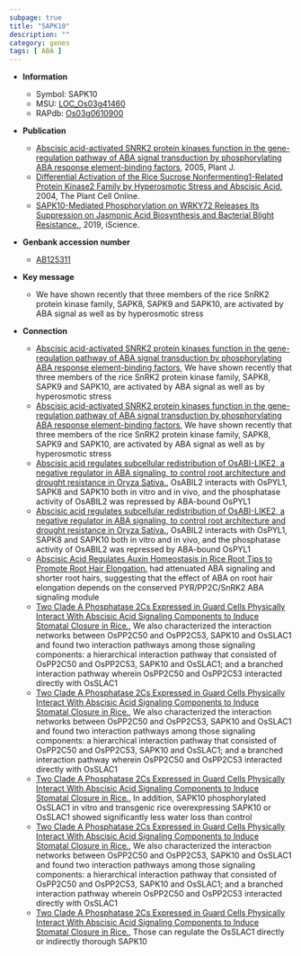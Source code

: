 ```yaml
---
subpage: true
title: "SAPK10"
description: ""
category: genes
tags: [ ABA ]
---
```


* **Information**  
    + Symbol: SAPK10  
    + MSU: [LOC_Os03g41460](http://rice.plantbiology.msu.edu/cgi-bin/ORF_infopage.cgi?orf=LOC_Os03g41460)  
    + RAPdb: [Os03g0610900](http://rapdb.dna.affrc.go.jp/viewer/gbrowse_details/irgsp1?name=Os03g0610900)  

* **Publication**  
    + [Abscisic acid-activated SNRK2 protein kinases function in the gene-regulation pathway of ABA signal transduction by phosphorylating ABA response element-binding factors](http://www.ncbi.nlm.nih.gov/pubmed?term=Abscisic+acid-activated+SNRK2+protein+kinases+function+in+the+gene-regulation+pathway+of+ABA+signal+transduction+by+phosphorylating+ABA+response+element-binding+factors%5BTitle%5D), 2005, Plant J.
    + [Differential Activation of the Rice Sucrose Nonfermenting1-Related Protein Kinase2 Family by Hyperosmotic Stress and Abscisic Acid](http://www.ncbi.nlm.nih.gov/pubmed?term=Differential+Activation+of+the+Rice+Sucrose+Nonfermenting1-Related+Protein+Kinase2+Family+by+Hyperosmotic+Stress+and+Abscisic+Acid%5BTitle%5D), 2004, The Plant Cell Online.
    + [SAPK10-Mediated Phosphorylation on WRKY72 Releases Its Suppression on Jasmonic Acid Biosynthesis and Bacterial Blight Resistance.](http://www.ncbi.nlm.nih.gov/pubmed?term=SAPK10-Mediated+Phosphorylation+on+WRKY72+Releases+Its+Suppression+on+Jasmonic+Acid+Biosynthesis+and+Bacterial+Blight+Resistance.%5BTitle%5D), 2019, iScience.

* **Genbank accession number**  
    + [AB125311](http://www.ncbi.nlm.nih.gov/nuccore/AB125311)

* **Key message**  
    + We have shown recently that three members of the rice SnRK2 protein kinase family, SAPK8, SAPK9 and SAPK10, are activated by ABA signal as well as by hyperosmotic stress

* **Connection**  
    + [Abscisic acid-activated SNRK2 protein kinases function in the gene-regulation pathway of ABA signal transduction by phosphorylating ABA response element-binding factors](http://www.ncbi.nlm.nih.gov/pubmed?term=Abscisic+acid-activated+SNRK2+protein+kinases+function+in+the+gene-regulation+pathway+of+ABA+signal+transduction+by+phosphorylating+ABA+response+element-binding+factors%5BTitle%5D), We have shown recently that three members of the rice SnRK2 protein kinase family, SAPK8, SAPK9 and SAPK10, are activated by ABA signal as well as by hyperosmotic stress
    + [Abscisic acid-activated SNRK2 protein kinases function in the gene-regulation pathway of ABA signal transduction by phosphorylating ABA response element-binding factors](http://www.ncbi.nlm.nih.gov/pubmed?term=Abscisic+acid-activated+SNRK2+protein+kinases+function+in+the+gene-regulation+pathway+of+ABA+signal+transduction+by+phosphorylating+ABA+response+element-binding+factors%5BTitle%5D), We have shown recently that three members of the rice SnRK2 protein kinase family, SAPK8, SAPK9 and SAPK10, are activated by ABA signal as well as by hyperosmotic stress
    + [Abscisic acid regulates subcellular redistribution of OsABI-LIKE2, a negative regulator in ABA signaling, to control root architecture and drought resistance in Oryza Sativa.](http://www.ncbi.nlm.nih.gov/pubmed?term=Abscisic+acid+regulates+subcellular+redistribution+of+OsABI-LIKE2,+a+negative+regulator+in+ABA+signaling,+to+control+root+architecture+and+drought+resistance+in+Oryza+Sativa.%5BTitle%5D), OsABIL2 interacts with OsPYL1, SAPK8 and SAPK10 both in vitro and in vivo, and the phosphatase activity of OsABIL2 was repressed by ABA-bound OsPYL1
    + [Abscisic acid regulates subcellular redistribution of OsABI-LIKE2, a negative regulator in ABA signaling, to control root architecture and drought resistance in Oryza Sativa.](http://www.ncbi.nlm.nih.gov/pubmed?term=Abscisic+acid+regulates+subcellular+redistribution+of+OsABI-LIKE2,+a+negative+regulator+in+ABA+signaling,+to+control+root+architecture+and+drought+resistance+in+Oryza+Sativa.%5BTitle%5D), OsABIL2 interacts with OsPYL1, SAPK8 and SAPK10 both in vitro and in vivo, and the phosphatase activity of OsABIL2 was repressed by ABA-bound OsPYL1
    + [Abscisic Acid Regulates Auxin Homeostasis in Rice Root Tips to Promote Root Hair Elongation.](OsABI-Like+2) had attenuated ABA signaling and shorter root hairs, suggesting that the effect of ABA on root hair elongation depends on the conserved PYR/PP2C/SnRK2 ABA signaling module
    + [Two Clade A Phosphatase 2Cs Expressed in Guard Cells Physically Interact With Abscisic Acid Signaling Components to Induce Stomatal Closure in Rice.](http://www.ncbi.nlm.nih.gov/pubmed?term=Two+Clade+A+Phosphatase+2Cs+Expressed+in+Guard+Cells+Physically+Interact+With+Abscisic+Acid+Signaling+Components+to+Induce+Stomatal+Closure+in+Rice.%5BTitle%5D),  We also characterized the interaction networks between OsPP2C50 and OsPP2C53, SAPK10 and OsSLAC1 and found two interaction pathways among those signaling components: a hierarchical interaction pathway that consisted of OsPP2C50 and OsPP2C53, SAPK10 and OsSLAC1; and a branched interaction pathway wherein OsPP2C50 and OsPP2C53 interacted directly with OsSLAC1
    + [Two Clade A Phosphatase 2Cs Expressed in Guard Cells Physically Interact With Abscisic Acid Signaling Components to Induce Stomatal Closure in Rice.](http://www.ncbi.nlm.nih.gov/pubmed?term=Two+Clade+A+Phosphatase+2Cs+Expressed+in+Guard+Cells+Physically+Interact+With+Abscisic+Acid+Signaling+Components+to+Induce+Stomatal+Closure+in+Rice.%5BTitle%5D),  We also characterized the interaction networks between OsPP2C50 and OsPP2C53, SAPK10 and OsSLAC1 and found two interaction pathways among those signaling components: a hierarchical interaction pathway that consisted of OsPP2C50 and OsPP2C53, SAPK10 and OsSLAC1; and a branched interaction pathway wherein OsPP2C50 and OsPP2C53 interacted directly with OsSLAC1
    + [Two Clade A Phosphatase 2Cs Expressed in Guard Cells Physically Interact With Abscisic Acid Signaling Components to Induce Stomatal Closure in Rice.](http://www.ncbi.nlm.nih.gov/pubmed?term=Two+Clade+A+Phosphatase+2Cs+Expressed+in+Guard+Cells+Physically+Interact+With+Abscisic+Acid+Signaling+Components+to+Induce+Stomatal+Closure+in+Rice.%5BTitle%5D),  In addition, SAPK10 phosphorylated OsSLAC1 in vitro and transgenic rice overexpressing SAPK10 or OsSLAC1 showed significantly less water loss than control
    + [Two Clade A Phosphatase 2Cs Expressed in Guard Cells Physically Interact With Abscisic Acid Signaling Components to Induce Stomatal Closure in Rice.](http://www.ncbi.nlm.nih.gov/pubmed?term=Two+Clade+A+Phosphatase+2Cs+Expressed+in+Guard+Cells+Physically+Interact+With+Abscisic+Acid+Signaling+Components+to+Induce+Stomatal+Closure+in+Rice.%5BTitle%5D),  We also characterized the interaction networks between OsPP2C50 and OsPP2C53, SAPK10 and OsSLAC1 and found two interaction pathways among those signaling components: a hierarchical interaction pathway that consisted of OsPP2C50 and OsPP2C53, SAPK10 and OsSLAC1; and a branched interaction pathway wherein OsPP2C50 and OsPP2C53 interacted directly with OsSLAC1
    + [Two Clade A Phosphatase 2Cs Expressed in Guard Cells Physically Interact With Abscisic Acid Signaling Components to Induce Stomatal Closure in Rice.](http://www.ncbi.nlm.nih.gov/pubmed?term=Two+Clade+A+Phosphatase+2Cs+Expressed+in+Guard+Cells+Physically+Interact+With+Abscisic+Acid+Signaling+Components+to+Induce+Stomatal+Closure+in+Rice.%5BTitle%5D),  Those can regulate the OsSLAC1 directly or indirectly thorough SAPK10



